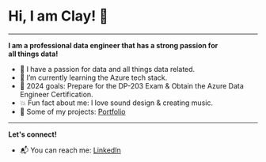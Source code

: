 **<h1>Hi, I am Clay! <span class="wave">👋</span></h1>**

______________

**I am a professional data engineer that has a strong passion for <br>
all things data!**

- :test_tube: I have a passion for data and all things data related.
- 🌱 I’m currently learning the Azure tech stack.
- 📗 2024 goals: Prepare for the DP-203 Exam & Obtain the Azure Data Engineer Certification.
- 💥 Fun fact about me: I love sound design & creating music. 
- 💼 Some of my projects: <a href="https://github.com/claydoers/Portfolio">Portfolio</a>

_______________

**Let's connect!**
- 📬 You can reach me: <a href="https://www.linkedin.com/in/clay-doerschlag-674540124/">LinkedIn</a>

<!---
claydoers/claydoers is a ✨ special ✨ repository because its `README.md` (this file) appears on your GitHub profile.
You can click the Preview link to take a look at your changes.
--->
